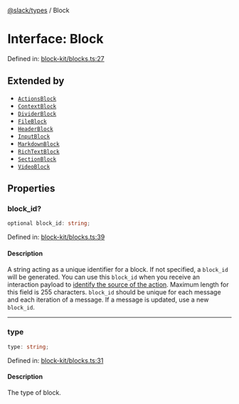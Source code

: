 [@slack/types](../index.md) / Block

# Interface: Block

Defined in: [block-kit/blocks.ts:27](https://github.com/slackapi/node-slack-sdk/blob/main/packages/types/src/block-kit/blocks.ts#L27)

## Extended by

- [`ActionsBlock`](ActionsBlock.md)
- [`ContextBlock`](ContextBlock.md)
- [`DividerBlock`](DividerBlock.md)
- [`FileBlock`](FileBlock.md)
- [`HeaderBlock`](HeaderBlock.md)
- [`InputBlock`](InputBlock.md)
- [`MarkdownBlock`](MarkdownBlock.md)
- [`RichTextBlock`](RichTextBlock.md)
- [`SectionBlock`](SectionBlock.md)
- [`VideoBlock`](VideoBlock.md)

## Properties

### block\_id?

```ts
optional block_id: string;
```

Defined in: [block-kit/blocks.ts:39](https://github.com/slackapi/node-slack-sdk/blob/main/packages/types/src/block-kit/blocks.ts#L39)

#### Description

A string acting as a unique identifier for a block. If not specified, a `block_id` will be generated.
You can use this `block_id` when you receive an interaction payload to
[identify the source of the action](https://docs.slack.dev/interactivity/handling-user-interaction#payloads).
Maximum length for this field is 255 characters. `block_id` should be unique for each message and each iteration of
a message. If a message is updated, use a new `block_id`.

***

### type

```ts
type: string;
```

Defined in: [block-kit/blocks.ts:31](https://github.com/slackapi/node-slack-sdk/blob/main/packages/types/src/block-kit/blocks.ts#L31)

#### Description

The type of block.
